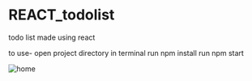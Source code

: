 # REACT_todolist

todo list made using react 

to use-
open project directory in terminal
run npm install
run npm start

![home]("https://github.com/veeralsharma/REACT_todolist/blob/master/Capture.PNG")
